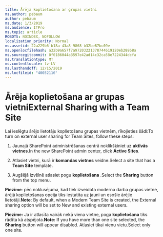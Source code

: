 ```yaml
---
title: Ārēja koplietošana ar grupas vietni
ms.author: pebaum
author: pebaum
ms.date: 1/3/2019
ms.audience: ITPro
ms.topic: article
ROBOTS: NOINDEX, NOFOLLOW
localization_priority: Normal
ms.assetid: 22a229b6-b18a-43a8-9868-b32be87bc09e
ms.openlocfilehash: a32b9a657f7a97203221378744619120eb28868a
ms.sourcegitcommit: 0f0186044a3597e42ad14c32ca58e7224344dcfa
ms.translationtype: MT
ms.contentlocale: lv-LV
ms.lasthandoff: 12/15/2019
ms.locfileid: "40052116"
---
```

# <a name="external-sharing-with-a-team-site"></a><span data-ttu-id="99def-102">Ārēja koplietošana ar grupas vietni</span><span class="sxs-lookup"><span data-stu-id="99def-102">External Sharing with a Team Site</span></span>

<span data-ttu-id="99def-103">Lai ieslēgtu ārējo lietotāju koplietošanu grupas vietnēm, rīkojieties šādi:</span><span class="sxs-lookup"><span data-stu-id="99def-103">To turn on external user sharing for Team Sites, follow these steps:</span></span> 
  
1. <span data-ttu-id="99def-104">Jaunajā SharePoint administrēšanas centrā noklikšķiniet uz **aktīvās vietnes**.</span><span class="sxs-lookup"><span data-stu-id="99def-104">In the new SharePoint admin center, click **Active Sites**.</span></span>
  
2. <span data-ttu-id="99def-105">Atlasiet vietni, kurā ir **komandas vietnes** veidne.</span><span class="sxs-lookup"><span data-stu-id="99def-105">Select a site that has a **Team Site** template.</span></span> 
  
3. <span data-ttu-id="99def-106">Augšējā izvēlnē atlasiet pogu **koplietošana** .</span><span class="sxs-lookup"><span data-stu-id="99def-106">Select the **Sharing** button from the top menu.</span></span> 
  
 <span data-ttu-id="99def-107">**Piezīme**: pēc noklusējuma, kad tiek izveidota moderna darba grupas vietne, ārējā koplietošanas opcija tiks iestatīta uz jauni un esošie ārējie lietotāji.</span><span class="sxs-lookup"><span data-stu-id="99def-107">**Note**: By default, when a Modern Team Site is created, the External sharing option will be set to New and existing external users.</span></span> 
  
 <span data-ttu-id="99def-108">**Piezīme:** Ja ir atlasīta vairāk nekā viena vietne, poga **koplietošana** tiks rādīta kā atspējota.</span><span class="sxs-lookup"><span data-stu-id="99def-108">**Note:** If you have more than one site selected, the **Sharing** button will appear disabled.</span></span> <span data-ttu-id="99def-109">Atlasiet tikai vienu vietu.</span><span class="sxs-lookup"><span data-stu-id="99def-109">Select only one site.</span></span> 
  

